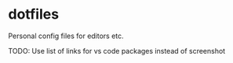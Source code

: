 # dotfiles

Personal config files for editors etc.

TODO: Use list of links for vs code packages instead of screenshot
